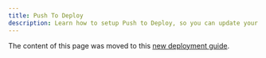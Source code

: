 ```yaml
---
title: Push To Deploy
description: Learn how to setup Push to Deploy, so you can update your app directly from your repository.
---
```


The content of this page was moved to this [new deployment guide](/deploy-to-galaxy.html).

